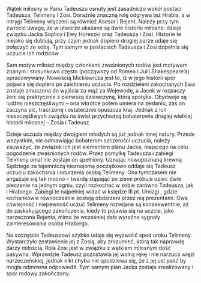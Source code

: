 Wątek miłosny w Panu Tadeuszu osnuty jest zasadniczo wokół postaci Tadeusza, Telimeny i Zosi. Doraźnie znaczną rolę odgrywa też Hrabia, a w intrygi Telimeny włączeni są również Asesor i Rejent. Należy przy tym zwrócić uwagę, że w utworze ukazane są dwie historie miłosne: dzieje związku Jacka Soplicy i Ewy Horeszki oraz Tadeusza i Zosi. Historie te niejako się dublują, przy czym jednak dopiero drugiej parze udaje się połączyć ze sobą. Tym samym w postaciach Tadeusza i Zosi dopełnia się uczucie ich rodziców.

Sam motyw miłości między członkami zwaśnionych rodów jest motywem znanym i stosunkowo często (począwszy od Romeo i Julii Shakespeare’a) opracowywany. Nowością Mickiewicza jest to, iż w jego historii spór pojawia się dopiero po zaistnieniu uczucia. Po rozdzieleni zakochanych Ewa zostaje zmuszona do wyjścia za mąż za Wojewodę, a Jacek w rozpaczy żeni się praktycznie z pierwszą dziewczyną, którą spotyka. Obydwoje są ludźmi nieszczęśliwymi – ona wkrótce potem umiera na zesłaniu, zaś on zaczyna pić, traci żonę i ostatecznie opuszcza kraj. Jednak z ich nieszczęśliwych związku na świat przychodzą bohaterowie drugiej wielkiej historii miłosnej – Zosia i Tadeusz.

Dzieje uczucia między dwojgiem młodych są już jednak innej natury. Przede wszystkim, nie odmawiając bohaterom szczerości uczucia, należy zauważyć, że związek ich jest elementem planu Jacka, mającego na celu pogodzenie zwaśnionych rodów. Przez pomyłkę Tadeusza i zabiegi Telimeny omal nie zostaje on spełniony. Uznając nowopoznaną krewną Sędziego za tajemniczą nieznajomą początkowo oddaje się Tadeusz uczuciu zakochania i odurzenia osobą Telimeny. Ona tymczasem nie angażuje się tak mocno – twardą stąpając po ziemi próbuje upiec dwie pieczenie na jednym ogniu, czyli rozkochać w sobie zarówno Tadeusza, jak i Hrabiego. Zabiegi te najpełniej widać w księdze III pt. Umizgi , gdzie kochankowie równocześnie zostają obdarzeni przez nią prezentami. Owa chwiejność i niepewność uczuć Telimeny rozwijane są konsekwentnie, aż do zaskakującego zakończenia, kiedy to pojawia się na uczcie, jako narzeczona Rejenta, mimo że wcześniej dała wyraźne sygnały zainteresowania osoba Hrabiego.

Na szczęście Tadeuszowi szybko udaje się wyzwolić spod uroku Telimeny. Wystarczyło zestawienie jej z Zosią, aby zrozumieć, którą tak naprawdę darzy miłością. Rola Zosi jest w związku z wątkiem miłosnym dość pasywna. Wprawdzie Tadeusz pozostawia jej wolną rękę i nie narzuca więzi narzeczeńskiej, jednak nikt chyba nie spodziewa się, że z jej ust paść by mogła odmowna odpowiedź. Tym samym plan Jacka zostaje zrealizowany i spór rodowy zakończony.
